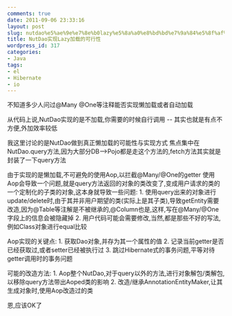 ```yaml
---
comments: true
date: 2011-09-06 23:33:16
layout: post
slug: nutdao%e5%ae%9e%e7%8e%b0lazy%e5%8a%a0%e8%bd%bd%e7%9a%84%e5%8f%af%e8%a1%8c%e6%80%a7
title: NutDao实现Lazy加载的可行性
wordpress_id: 317
categories:
- Java
tags:
- el
- Hibernate
- io
---
```


不知道多少人问过@Many @One等注释能否实现懒加载或者自动加载

从代码上说,NutDao实现的是不加载,你需要的时候自行调用 -- 其实也就是有点不方便,外加效率较低

我这里讨论的是NutDao做到真正懒加载的可能性与实现方式
焦点集中在NutDao.query方法,因为大部分DB-->Pojo都是走这个方法的,fetch方法其实就是封装了一下query方法

由于实现的是懒加载,不可避免的使用Aop,以拦截@Many/@One的getter
使用Aop会导致一个问题,就是query方法返回的对象的类改变了,变成用户请求的类的一个定制化的子类的对象,这本身就导致一些问题:
    1. 使用query出来的对象进行update/delete时,由于其并非用户期望的类(实际上是其子类),导致getEntity需要改造,因为@Table等注解是不被继承的,@Column也是,这样,写在@Many/@One字段上的信息会被隐藏掉
    2. 用户代码可能会需要修改,当然,都是那些不好的写法,例如Class对象进行equal比较

Aop实现的关键点:
    1. 获取Dao对象,并存为其一个属性的值
    2. 记录当前getter是否已经获取过,或者setter已经被执行过
    3. 跳过Hibernate式的事务问题,平等对待getter调用时的事务问题

可能的改造方法:
    1. Aop整个NutDao,对于query以外的方法,进行对象解包/类解包,以移除query方法带出Aoped类的影响
    2. 改造/继承AnnotationEntityMaker,让其生成对象时,使用Aop改造过的类

恩,应该OK了
